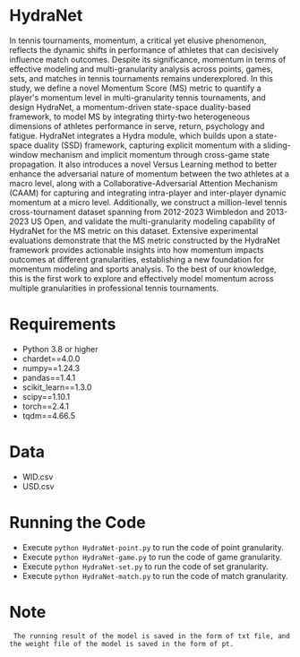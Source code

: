 # HydraNet
In tennis tournaments, momentum, a critical yet elusive phenomenon, reflects the dynamic shifts in performance of athletes that can decisively influence match outcomes. Despite its significance, momentum in terms of effective modeling and multi-granularity analysis across points, games, sets, and matches in tennis tournaments remains underexplored. In this study, we define a novel Momentum Score (MS) metric to quantify a player's momentum level in multi-granularity tennis tournaments, and design HydraNet, a momentum-driven state-space duality-based framework, to model MS by integrating thirty-two heterogeneous dimensions of athletes performance in serve, return, psychology and fatigue. HydraNet integrates a Hydra module, which builds upon a state-space duality (SSD) framework, capturing explicit momentum with a sliding-window mechanism and implicit momentum through cross-game state propagation. It also introduces a novel Versus Learning method to better enhance the adversarial nature of momentum between the two athletes at a macro level, along with a Collaborative-Adversarial Attention Mechanism (CAAM) for capturing and integrating intra-player and inter-player dynamic momentum at a micro level. Additionally, we construct a million-level tennis cross-tournament dataset spanning from 2012-2023 Wimbledon and 2013-2023 US Open, and validate the multi-granularity modeling capability of HydraNet for the MS metric on this dataset. Extensive experimental evaluations demonstrate that the MS metric constructed by the HydraNet framework provides actionable insights into how momentum impacts outcomes at different granularities, establishing a new foundation for momentum modeling and sports analysis. To the best of our knowledge, this is the first work to explore and effectively model momentum across multiple granularities in professional tennis tournaments.

# Requirements
  * Python 3.8 or higher
  * chardet==4.0.0
  * numpy==1.24.3
  * pandas==1.4.1
  * scikit_learn==1.3.0
  * scipy==1.10.1
  * torch==2.4.1
  * tqdm==4.66.5

# Data
  * WID.csv
  * USD.csv

# Running  the Code
  * Execute ```python HydraNet-point.py``` to run the code of point granularity.
  * Execute ```python HydraNet-game.py``` to run the code of game granularity.
  * Execute ```python HydraNet-set.py``` to run the code of set granularity.
  * Execute ```python HydraNet-match.py``` to run the code of match granularity.

# Note
```
 The running result of the model is saved in the form of txt file, and the weight file of the model is saved in the form of pt.
```

